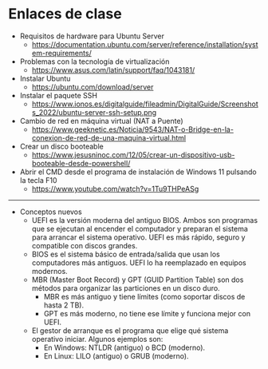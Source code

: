 # Enlaces de clase

- Requisitos de hardware para Ubuntu Server
  - https://documentation.ubuntu.com/server/reference/installation/system-requirements/
- Problemas con la tecnología de virtualización
  - https://www.asus.com/latin/support/faq/1043181/
- Instalar Ubuntu
  - https://ubuntu.com/download/server
- Instalar el paquete SSH
  - https://www.ionos.es/digitalguide/fileadmin/DigitalGuide/Screenshots_2022/ubuntu-server-ssh-setup.png
- Cambio de red en máquina virtual (NAT a Puente)
  - https://www.geeknetic.es/Noticia/9543/NAT-o-Bridge-en-la-conexion-de-red-de-una-maquina-virtual.html
- Crear un disco booteable
  - https://www.jesusninoc.com/12/05/crear-un-dispositivo-usb-booteable-desde-powershell/
- Abrir el CMD desde el programa de instalación de Windows 11 pulsando la tecla F10
  - https://www.youtube.com/watch?v=1Tu9THPeASg

-----------

- Conceptos nuevos
  - UEFI es la versión moderna del antiguo BIOS. Ambos son programas que se ejecutan al encender el computador y preparan el sistema para arrancar el sistema operativo. UEFI es más rápido, seguro y compatible con discos grandes.
  - BIOS es el sistema básico de entrada/salida que usan los computadores más antiguos. UEFI lo ha reemplazado en equipos modernos.
  - MBR (Master Boot Record) y GPT (GUID Partition Table) son dos métodos para organizar las particiones en un disco duro.
    - MBR es más antiguo y tiene límites (como soportar discos de hasta 2 TB).
    - GPT es más moderno, no tiene ese límite y funciona mejor con UEFI.
  - El gestor de arranque es el programa que elige qué sistema operativo iniciar. Algunos ejemplos son:
    - En Windows: NTLDR (antiguo) o BCD (moderno).
    - En Linux: LILO (antiguo) o GRUB (moderno).
